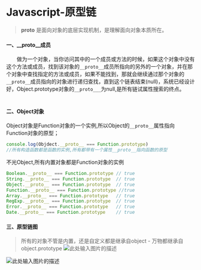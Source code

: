 # Javascript-原型链

>   __proto__ 是面向对象的底层实现机制，是理解面向对象本质所在。

#### 一、__proto__成员
　　做为一个对象，当你访问其中的一个成员或方法的时候，如果这个对象中没有这个方法或成员，找到该对象的`__proto__`成员所指向的另外的一个对象，并在那个对象中查找指定的方法或成员，如果不能找到，那就会继续通过那个对象的`__proto__`成员指向的对象进行递归查找，直到这个链表结束(null)，系统已经设计好，Object.prototype对象的`__proto___`为null,是所有链试属性搜索的终点。
　　
#### 二、Object对象
Object对象是Function对象的一个实例,所以Object的`__proto__`属性指向Function对象的原型；
``` javascript
console.log(Objdect.__proto__ === Function.prototype)
//所有构造函数都是函数的实例,所有都带有一个属性__proto__指向函数的原型
```




不光Object,所有内置对象都是Function对象的实例
``` javascript
Boolean.__proto__ === Function.prototype // true
String.__proto__ === Function.prototype  // true
Object.__proto__ === Function.prototype  // true
Function.__proto__ === Function.prototype //true
Array.__proto__ === Function.prototype   // true
RegExp.__proto__ === Function.prototype  // true
Error.__proto__ === Function.prototype   // true
Date.__proto__ === Function.prototype    // true
```
#### 三、原型链图
> 所有的对象不管是内置，还是自定义都是继承自object - 万物都继承自object.prototype 
![此处输入图片的描述][2]



  ![此处输入图片的描述][3]


[2]: https://ooo.0o0.ooo/2017/06/14/59402b379bb63.png
[3]: https://ooo.0o0.ooo/2017/06/14/59402d0ad64d4.png